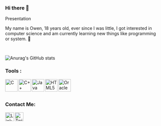 ### Hi there 👋

Presentation

My name is Owen, 18 years old, ever since I was little, I got interested in computer science and am currently learning new things like programming or system. 🙂

<br />

![Anurag's GitHub stats](https://github-readme-stats.vercel.app/api?username=OwenOps&show_icons=true&theme=transparent)


### Tools :

<img align="left" alt="C" width="40px" src="https://cdn.jsdelivr.net/gh/devicons/devicon/icons/c/c-original.svg" /> &nbsp;&nbsp;&nbsp;&nbsp;&nbsp;&nbsp;&nbsp;&nbsp;&nbsp;&nbsp;&nbsp;&nbsp;
<img align="left" alt="C++" width="40px" src="https://cdn.jsdelivr.net/gh/devicons/devicon/icons/cplusplus/cplusplus-original.svg" /> &nbsp;&nbsp;&nbsp;&nbsp;&nbsp;&nbsp;&nbsp;&nbsp;&nbsp;&nbsp;&nbsp;&nbsp;
<img align="left" alt="Java" width="40px" src="https://cdn.jsdelivr.net/gh/devicons/devicon/icons/java/java-original.svg" /> &nbsp;&nbsp;&nbsp;&nbsp;&nbsp;&nbsp;&nbsp;&nbsp;&nbsp;&nbsp;&nbsp;&nbsp;
<img align="left" alt="HTML5" width="40px" src="https://cdn.jsdelivr.net/gh/devicons/devicon/icons/html5/html5-original.svg" /> &nbsp;&nbsp;&nbsp;&nbsp;&nbsp;&nbsp;&nbsp;&nbsp;&nbsp;&nbsp;&nbsp;&nbsp;
<img align="left" alt="Oracle" width="40px" src="https://cdn.jsdelivr.net/gh/devicons/devicon/icons/oracle/oracle-original.svg" /> &nbsp;&nbsp;&nbsp;&nbsp;&nbsp;&nbsp;&nbsp;&nbsp;&nbsp;&nbsp;&nbsp;&nbsp;


<br />

### Contact Me:

<a href="https://www.linkedin.com/in/owen-rebeller-37161126b/"><img align="left" alt="LinkedIn" width="28px" src="https://cdn.jsdelivr.net/gh/devicons/devicon/icons/linkedin/linkedin-original.svg" /></a>

<a href="https://twitter.com/your-username/"><img align="left" alt="Twitter" width="28px" src="https://cdn.jsdelivr.net/gh/devicons/devicon/icons/twitter/twitter-original.svg" /></a>





          
